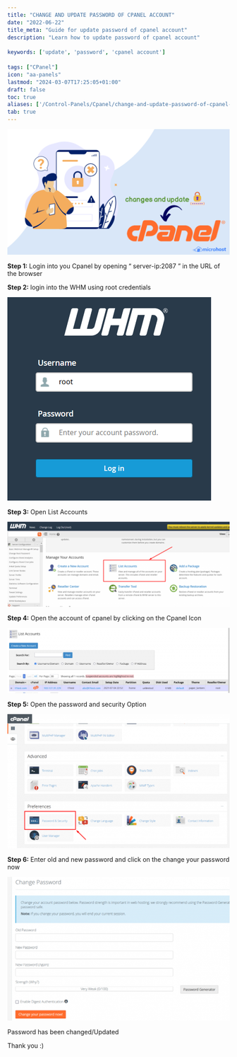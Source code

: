 ```yaml
---
title: "CHANGE AND UPDATE PASSWORD OF CPANEL ACCOUNT"
date: "2022-06-22"
title_meta: "Guide for update password of cpanel account"
description: "Learn how to update password of cpanel account"

keywords: ['update', 'password', 'cpanel account']

tags: ["CPanel"]
icon: "aa-panels"
lastmod: "2024-03-07T17:25:05+01:00"
draft: false
toc: true
aliases: ['/Control-Panels/Cpanel/change-and-update-password-of-cpanel-account/']
tab: true
---
```


![](images/CHANGE-AND-UPDATE-PASSWORD-OF-CPANEL-ACCOUNT-1024x576.png)

**Step 1:** Login into you Cpanel by opening “ server-ip:2087 ” in the URL of the browser

**Step 2:** login into the WHM using root credentials

![](images/pasted-image-0-7-1.png)

**Step 3:** Open List Accounts

![](images/pasted-image-0-22-1024x392.png)

**Step 4:** Open the account of cpanel by clicking on the Cpanel Icon

![](images/pasted-image-0-1-3-1024x297.png)

**Step 5:** Open the password and security Option

![](images/pasted-image-0-3-2-1024x617.png)

**Step 6:** Enter old and new password and click on the change your password now

![](images/pasted-image-0-4-3-1024x659.png)

Password has been changed/Updated

Thank you :)

